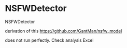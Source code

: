 # NSFWDetector

NSFWDetector

derivation of this
https://github.com/GantMan/nsfw_model

does not run perfectly. Check analysis Excel
